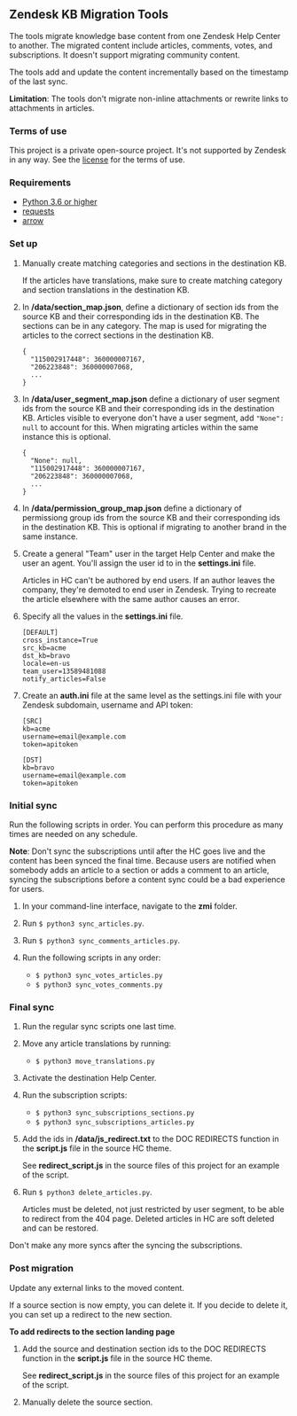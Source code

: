 ## Zendesk KB Migration Tools

The tools migrate knowledge base content from one Zendesk Help Center to another. The migrated content include articles, comments, votes, and subscriptions. It doesn't support migrating community content.

The tools add and update the content incrementally based on the timestamp of the last sync.

**Limitation**: The tools don't migrate non-inline attachments or rewrite links to attachments in articles.

### Terms of use

This project is a private open-source project. It's not supported by Zendesk in any way. See the [license](https://github.com/chucknado/zmi/blob/master/LICENSE) for the terms of use.


### Requirements

- [Python 3.6 or higher](https://www.python.org/)
- [requests](http://docs.python-requests.org/en/master/)
- [arrow](https://arrow.readthedocs.io/en/latest/)

### Set up

1. Manually create matching categories and sections in the destination KB.

	If the articles have translations, make sure to create matching category and section translations in the destination KB.

2. In **/data/section_map.json**, define a dictionary of section ids from the source KB and their corresponding ids in the destination KB. The sections can be in any category. The map is used for migrating the articles to the correct sections in the destination KB.

	```
	{
      "115002917448": 360000007167,
      "206223848": 360000007068,
      ...
    }
	```
3. In **/data/user_segment_map.json** define a dictionary of user segment ids from the source KB and their corresponding ids in the destination KB.  Articles visible to everyone don't have a user segment, add `"None": null` to account for this. When migrating articles within the same instance this is optional.

	```
	{
      "None": null,
      "115002917448": 360000007167,
      "206223848": 360000007068,
      ...
    }
	```

4. In **/data/permission_group_map.json** define a dictionary of permissiong group ids from the source KB and their corresponding ids in the destination KB. This is optional if migrating to another brand in the same instance.

5. Create a general "Team" user in the target Help Center and make the user an agent. You'll assign the user id to in the **settings.ini** file.

	Articles in HC can't be authored by end users. If an author leaves the company, they're demoted to end user in Zendesk. Trying to recreate the article elsewhere with the same author causes an error.

6. Specify all the values in the **settings.ini** file.

	```
	[DEFAULT]
    cross_instance=True
    src_kb=acme
    dst_kb=bravo
    locale=en-us
    team_user=13589481088
    notify_articles=False
	```

7. Create an **auth.ini** file at the same level as the settings.ini file with your Zendesk subdomain, username and API token:

	```
	[SRC]
    kb=acme
    username=email@example.com
    token=apitoken

    [DST]
    kb=bravo
    username=email@example.com
    token=apitoken
	```

### Initial sync

Run the following scripts in order. You can perform this procedure as many times are needed on any schedule. 

**Note**: Don't sync the subscriptions until after the HC goes live and the content has been synced the final time. Because users are notified when somebody adds an article to a section or adds a comment to an article, syncing the subscriptions before a content sync could be a bad experience for users.

1. In your command-line interface, navigate to the **zmi** folder.

2. Run `$ python3 sync_articles.py`.

3. Run `$ python3 sync_comments_articles.py`.

4. Run the following scripts in any order:
    - `$ python3 sync_votes_articles.py`
    - `$ python3 sync_votes_comments.py`


### Final sync

1. Run the regular sync scripts one last time.

2. Move any article translations by running:
    - `$ python3 move_translations.py`

3. Activate the destination Help Center.

4. Run the subscription scripts:
    - `$ python3 sync_subscriptions_sections.py`
    - `$ python3 sync_subscriptions_articles.py`

5. Add the ids in **/data/js_redirect.txt** to the DOC REDIRECTS function in the **script.js** file in the source HC theme.

    See **redirect_script.js** in the source files of this project for an example of the script.

6. Run `$ python3 delete_articles.py`.

    Articles must be deleted, not just restricted by user segment, to be able to redirect from the 404 page. Deleted articles in HC are soft deleted and can be restored.

Don't make any more syncs after the syncing the subscriptions.


### Post migration

Update any external links to the moved content.

If a source section is now empty, you can delete it. If you decide to delete it, you can set up a redirect to the new section.

**To add redirects to the section landing page**

1. Add the source and destination section ids to the DOC REDIRECTS function in the **script.js** file in the source HC theme.

	See **redirect_script.js** in the source files of this project for an example of the script.

2. Manually delete the source section.
